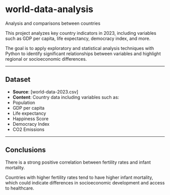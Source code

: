 # world-data-analysis
Analysis and comparisons between countries

This project analyzes key country indicators in 2023, including variables such as GDP per capita, life expectancy, democracy index, and more.

The goal is to apply exploratory and statistical analysis techniques with Python to identify significant relationships between variables and highlight regional or socioeconomic differences.

---

## Dataset

- **Source**: [world-data-2023.csv]
- **Content**: Country data including variables such as:
- Population
- GDP per capita
- Life expectancy
- Happiness Score
- Democracy Index
- CO2 Emissions

---

## Conclusions

There is a strong positive correlation between fertility rates and infant mortality.

Countries with higher fertility rates tend to have higher infant mortality, which could indicate differences in socioeconomic development and access to healthcare.
